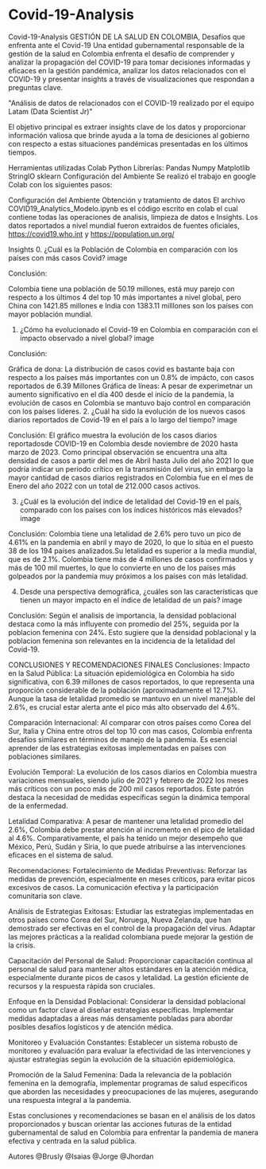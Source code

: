 # Covid-19-Analysis

Covid-19-Analysis
GESTIÓN DE LA SALUD EN COLOMBIA, Desafíos que enfrenta ante el Covid-19
Una entidad gubernamental responsable de la gestión de la salud en Colombia enfrenta el desafío de comprender y analizar la propagación del COVID-19 para tomar decisiones informadas y eficaces en la gestión pandémica, analizar los datos relacionados con el COVID-19 y presentar insights a través de visualizaciones que respondan a preguntas clave.

"Análisis de datos de relacionados con el COVID-19 realizado por el equipo Latam (Data Scientist Jr)"

El objetivo principal es extraer insights clave de los datos y proporcionar información valiosa que brinde ayuda a la toma de desiciones al gobierno con respecto a estas situaciones pandémicas presentadas en los últimos tiempos.

Herramientas utilizadas
Colab
Python
Librerías:
Pandas
Numpy
Matplotlib
StringIO
sklearn
Configuración del Ambiente
Se realizó el trabajo en google Colab con los siguientes pasos:

Configuración del Ambiente
Obtención y tratamiento de datos
El archivo COVID19_Analytics_Modelo.ipynb es el código escrito en colab el cual contiene todas las operaciones de analisis, limpieza de datos e Insights. Los datos reportados a nivel mundial fueron extraidos de fuentes oficiales, https://covid19.who.int y https://population.un.org/

Insights
0. ¿Cuál es la Población de Colombia en comparación con los países con más casos Covid?
image

Conclusión:

Colombia tiene una población de 50.19 millones, está muy parejo con respecto a los últimos 4 del top 10 más importantes a nivel global, pero China con 1421.85 millones e India con 1383.11 milllones son los países con mayor población mundial.
1. ¿Cómo ha evolucionado el Covid-19 en Colombia en comparación con el impacto observado a nivel global?
image

Conclusión:

Gráfica de dona: La distribución de casos covid es bastante baja con respecto a los países más importantes con un 0.8% de impácto, con casos reportados de 6.39 Millones
Gráfica de líneas: A pesar de experimetnar un aumento significativo en el día 400 desde el inicio de la pandemia, la evolución de casos en Colombia se mantuvo bajo control en comparación con los países líderes.
2. ¿Cuál ha sido la evolución de los nuevos casos diarios reportados de Covid-19 en el país a lo largo del tiempo?
image

Conclusión: El gráfico muestra la evolución de los casos diarios reportadosde COVID-19 en Colombia desde noviembre de 2020 hasta marzo de 2023. Como principal observación se encuentra una alta densidad de casos a partir del mes de Abril hasta Julio del año 2021 lo que podría indicar un periodo crítico en la transmisión del virus, sin embargo la mayor cantidad de casos diarios registrados en Colombia fue en el mes de Enero del año 2022 con un total de 212.000 casos activos.

3. ¿Cuál es la evolución del índice de letalidad del Covid-19 en el país, comparado con los países con los índices históricos más elevados?
image

Conclusión: Colombia tiene una letalidad de 2.6% pero tuvo un pico de 4.61% en la pandemia en abril y mayo de 2020, lo que lo sitúa en el puesto 38 de los 194 países analizados.Su letalidad es superior a la media mundial, que es de 2.1%. Colombia tiene más de 4 millones de casos confirmados y más de 100 mil muertes, lo que lo convierte en uno de los países más golpeados por la pandemia muy próximos a los países con más letalidad.

4. Desde una perspectiva demográfica, ¿cuáles son las características que tienen un mayor impacto en el índice de letalidad de un país?
image

Conclusión: Según el analisis de importancia, la densidad poblacional destaca como la más influyente con promedio del 25%, seguida por la poblacion femenina con 24%. Esto sugiere que la densidad poblacional y la poblacion femenina son relevantes en la incidencia de la letalidad del Covid-19.

CONCLUSIONES Y RECOMENDACIONES FINALES
Conclusiones:
Impacto en la Salud Pública:
La situación epidemiológica en Colombia ha sido significativa, con 6.39 millones de casos reportados, lo que representa una proporción considerable de la población (aproximadamente el 12.7%). Aunque la tasa de letalidad promedio se mantuvo en un nivel manejable del 2.6%, es crucial estar alerta ante el pico más alto observado del 4.6%.

Comparación Internacional:
Al comparar con otros países como Corea del Sur, Italia y China entre otros del top 10 con mas casos, Colombia enfrenta desafíos similares en términos de manejo de la pandemia. Es esencial aprender de las estrategias exitosas implementadas en países con poblaciones similares.

Evolución Temporal:
La evolución de los casos diarios en Colombia muestra variaciones mensuales, siendo julio de 2021 y febrero de 2022 los meses más críticos con un poco más de 200 mil casos reportados. Este patrón destaca la necesidad de medidas específicas según la dinámica temporal de la enfermedad.

Letalidad Comparativa:
A pesar de mantener una letalidad promedio del 2.6%, Colombia debe prestar atención al incremento en el pico de letalidad al 4.6%. Comparativamente, el país ha tenido un mejor desempeño que México, Perú, Sudán y Siria, lo que puede atribuirse a las intervenciones eficaces en el sistema de salud.

Recomendaciones:
Fortalecimiento de Medidas Preventivas:
Reforzar las medidas de prevención, especialmente en meses críticos, para evitar picos excesivos de casos. La comunicación efectiva y la participación comunitaria son clave.

Análisis de Estrategias Exitosas:
Estudiar las estrategias implementadas en otros países como Corea del Sur, Noruega, Nueva Zelanda, que han demostrado ser efectivas en el control de la propagación del virus. Adaptar las mejores prácticas a la realidad colombiana puede mejorar la gestión de la crisis.

Capacitación del Personal de Salud:
Proporcionar capacitación continua al personal de salud para mantener altos estándares en la atención médica, especialmente durante picos de casos y letalidad. La gestión eficiente de recursos y la respuesta rápida son cruciales.

Enfoque en la Densidad Poblacional:
Considerar la densidad poblacional como un factor clave al diseñar estrategias específicas. Implementar medidas adaptadas a áreas más densamente pobladas para abordar posibles desafíos logísticos y de atención médica.

Monitoreo y Evaluación Constantes:
Establecer un sistema robusto de monitoreo y evaluación para evaluar la efectividad de las intervenciones y ajustar estrategias según la evolución de la situación epidemiológica.

Promoción de la Salud Femenina:
Dada la relevancia de la población femenina en la demografía, implementar programas de salud específicos que aborden las necesidades y preocupaciones de las mujeres, asegurando una respuesta integral a la pandemia.

Estas conclusiones y recomendaciones se basan en el análisis de los datos proporcionados y buscan orientar las acciones futuras de la entidad gubernamental de salud en Colombia para enfrentar la pandemia de manera efectiva y centrada en la salud pública.

Autores
@Brusly
@Isaias
@Jorge
@Jhordan
